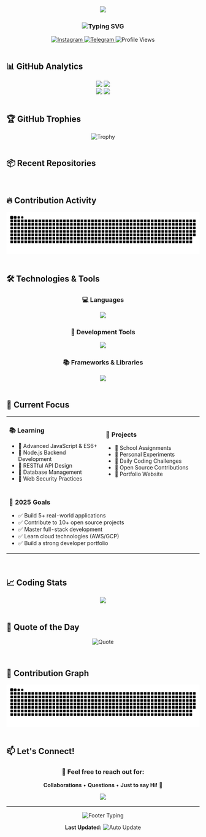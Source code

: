 <div align="center">
  <img src="https://capsule-render.vercel.app/api?type=waving&height=200&text=Hi,%20I'm%20Habb!%20👋&fontAlign=50&fontAlignY=40&color=gradient&customColorList=24" />
</div>

<h3 align="center">
  <img src="https://readme-typing-svg.herokuapp.com?font=Fira+Code&size=22&duration=3000&pause=1000&color=58A6FF&center=true&vCenter=true&width=435&lines=Student+Developer+🚀;Continuous+Learner+📚;Tech+Enthusiast+💻;Building+the+Future+⚡" alt="Typing SVG" />
</h3>

<div align="center">
  <a href="https://instagram.com/wahab_h4b" target="_blank">
    <img src="https://img.shields.io/badge/Instagram-%40wahab__h4b-E4405F?style=for-the-badge&logo=instagram&logoColor=white" alt="Instagram" />
  </a>
  <a href="https://t.me/SatetT" target="_blank">
    <img src="https://img.shields.io/badge/Telegram-%40SatetT-2CA5E0?style=for-the-badge&logo=telegram&logoColor=white" alt="Telegram" />
  </a>
  <img src="https://komarev.com/ghpvc/?username=keyyH4B&label=Profile%20Views&color=0e75b6&style=for-the-badge" alt="Profile Views" />
</div>

<br>

## 📊 GitHub Analytics

<div align="center">
  <img width="49%" src="https://github-readme-stats.vercel.app/api?username=keyyH4B&show_icons=true&theme=tokyonight&include_all_commits=true&count_private=true&hide_border=true&border_radius=15&bg_color=0D1117" />
  <img width="49%" src="https://github-readme-streak-stats.herokuapp.com/?user=keyyH4B&theme=tokyonight&hide_border=true&border_radius=15&background=0D1117" />
</div>

<div align="center">
  <img width="49%" src="https://github-readme-stats.vercel.app/api/top-langs?username=keyyH4B&layout=compact&theme=tokyonight&hide_border=true&border_radius=15&langs_count=10&bg_color=0D1117" />
  <img width="49%" src="https://github-readme-activity-graph.vercel.app/graph?username=keyyH4B&theme=tokyo-night&hide_border=true&border_radius=15&bg_color=0D1117&point=58A6FF&line=58A6FF&color=C9D1D9" />
</div>

<br>

## 🏆 GitHub Trophies

<div align="center">
  <img src="https://github-profile-trophy.vercel.app/?username=keyyH4B&theme=tokyonight&no-frame=true&no-bg=true&row=1&column=7" width="100%" alt="Trophy" />
</div>

<br>

## 📦 Recent Repositories

<!-- START_SECTION:repos -->
<!-- This section will be automatically updated by GitHub Actions -->
<!-- END_SECTION:repos -->

<br>

## 🔥 Contribution Activity

<div align="center">
  <picture>
    <source media="(prefers-color-scheme: dark)" srcset="https://raw.githubusercontent.com/keyyH4B/keyyH4B/output/github-contribution-grid-snake-dark.svg">
    <source media="(prefers-color-scheme: light)" srcset="https://raw.githubusercontent.com/keyyH4B/keyyH4B/output/github-contribution-grid-snake.svg">
    <img alt="GitHub Contribution Snake" src="https://raw.githubusercontent.com/keyyH4B/keyyH4B/output/github-contribution-grid-snake-dark.svg">
  </picture>
</div>

<br>

## 🛠️ Technologies & Tools

<div align="center">
  
### 💻 Languages
<img src="https://skillicons.dev/icons?i=js,nodejs,html,css,php,python&theme=dark&perline=6" />

### 🔧 Development Tools
<img src="https://skillicons.dev/icons?i=vscode,git,github,linux,arch,mysql,bash,docker&theme=dark&perline=8" />

### 📚 Frameworks & Libraries
<img src="https://skillicons.dev/icons?i=express,react,tailwind,bootstrap&theme=dark&perline=4" />

</div>

<br>

## 🎯 Current Focus

<table align="center">
<tr>
<td width="50%">

### 📚 Learning
- 🔹 Advanced JavaScript & ES6+
- 🔹 Node.js Backend Development
- 🔹 RESTful API Design
- 🔹 Database Management
- 🔹 Web Security Practices

</td>
<td width="50%">

### 🚀 Projects
- 🔸 School Assignments
- 🔸 Personal Experiments
- 🔸 Daily Coding Challenges
- 🔸 Open Source Contributions
- 🔸 Portfolio Website

</td>
</tr>
<tr>
<td colspan="2">

### 🎯 2025 Goals
- ✅ Build 5+ real-world applications
- ✅ Contribute to 10+ open source projects
- ✅ Master full-stack development
- ✅ Learn cloud technologies (AWS/GCP)
- ✅ Build a strong developer portfolio

</td>
</tr>
</table>

<br>

## 📈 Coding Stats

<!--START_SECTION:waka-->
<!-- Wakatime stats will appear here -->
<!--END_SECTION:waka-->

<div align="center">
  <img src="https://github-readme-stats.vercel.app/api/wakatime?username=@keyyH4B&theme=tokyonight&hide_border=true&border_radius=15&bg_color=0D1117&layout=compact" />
</div>

<br>

## 💭 Quote of the Day

<div align="center">
  
![Quote](https://quotes-github-readme.vercel.app/api?type=horizontal&theme=tokyonight&quote=Knowledge%20without%20action%20is%20madness,%20and%20action%20without%20knowledge%20is%20useless.&author=Imam%20Al-Ghazali)

</div>

<br>

## 🐍 Contribution Graph

<div align="center">
  <picture>
    <source media="(prefers-color-scheme: dark)" srcset="https://raw.githubusercontent.com/keyyH4B/keyyH4B/output/github-snake-dark.svg">
    <source media="(prefers-color-scheme: light)" srcset="https://raw.githubusercontent.com/keyyH4B/keyyH4B/output/github-snake.svg">
    <img alt="GitHub Snake" src="https://raw.githubusercontent.com/keyyH4B/keyyH4B/output/github-snake-dark.svg">
  </picture>
</div>

<br>

## 📫 Let's Connect!

<div align="center">
  
### 💬 Feel free to reach out for:
**Collaborations** • **Questions** • **Just to say Hi!** 👋

<img src="https://capsule-render.vercel.app/api?type=waving&height=120&section=footer&text=Thanks%20for%20visiting!&fontSize=24&fontAlign=50&fontAlignY=70&color=gradient&customColorList=24" />

</div>

---

<div align="center">
  <img src="https://readme-typing-svg.herokuapp.com?font=Fira+Code&size=14&duration=3000&pause=1000&color=58A6FF&center=true&vCenter=true&width=500&lines=💻+Always+learning,+always+coding;🚀+Building+tomorrow's+solutions+today;⚡+Turning+coffee+into+code" alt="Footer Typing" />
  
  **Last Updated:** ![Auto Update](https://img.shields.io/github/last-commit/keyyH4B/keyyH4B?label=&style=flat-square&color=58A6FF)
</div>
